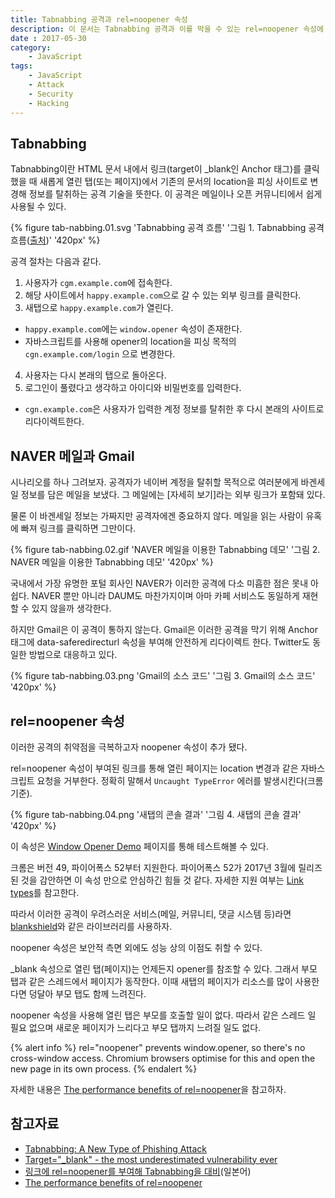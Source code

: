 ```yaml
---
title: Tabnabbing 공격과 rel=noopener 속성
description: 이 문서는 Tabnabbing 공격과 이를 막을 수 있는 rel=noopener 속성에 대해 소개합니다.
date : 2017-05-30
category:
    - JavaScript
tags:
    - JavaScript
    - Attack
    - Security
    - Hacking
---
```


## Tabnabbing

Tabnabbing이란 HTML 문서 내에서 링크(target이 _blank인 Anchor 태그)를 클릭 했을 때 새롭게 열린 탭(또는 페이지)에서 기존의 문서의 location을 피싱 사이트로 변경해 정보를 탈취하는 공격 기술을 뜻한다. 이 공격은 메일이나 오픈 커뮤니티에서 쉽게 사용될 수 있다.

{% figure tab-nabbing.01.svg 'Tabnabbing 공격 흐름' '그림 1. Tabnabbing 공격 흐름(<a href="https://blog.jxck.io/entries/2016-06-12/noopener.html">출처</a>)' '420px' %}

공격 절차는 다음과 같다.

 1. 사용자가 `cgm.example.com`에 접속한다.
 2. 해당 사이트에서 `happy.example.com`으로 갈 수 있는 외부 링크를 클릭한다.
 3. 새탭으로 `happy.example.com`가 열린다.
   * `happy.example.com`에는 `window.opener` 속성이 존재한다.
   * 자바스크립트를 사용해 opener의 location을 피싱 목적의 `cgn.example.com/login` 으로 변경한다.
 4. 사용자는 다시 본래의 탭으로 돌아온다.
 5. 로그인이 풀렸다고 생각하고 아이디와 비밀번호를 입력한다.
   * `cgn.example.com`은 사용자가 입력한 계정 정보를 탈취한 후 다시 본래의 사이트로 리다이렉트한다.

## NAVER 메일과 Gmail

시나리오를 하나 그려보자. 공격자가 네이버 계정을 탈취할 목적으로 여러분에게 바겐세일 정보를 담은 메일을 보냈다. 그 메일에는 [자세히 보기]라는 외부 링크가 포함돼 있다.

물론 이 바겐세일 정보는 가짜지만 공격자에겐 중요하지 않다. 메일을 읽는 사람이 유혹에 빠져 링크를 클릭하면 그만이다.

{% figure tab-nabbing.02.gif 'NAVER 메일을 이용한 Tabnabbing 데모' '그림 2. NAVER 메일을 이용한 Tabnabbing 데모' '420px' %}

국내에서 가장 유명한 포털 회사인 NAVER가 이러한 공격에 다소 미흡한 점은 못내 아쉽다. NAVER 뿐만 아니라 DAUM도 마찬가지이며 아마 카페 서비스도 동일하게 재현할 수 있지 않을까 생각한다.

하지만 Gmail은 이 공격이 통하지 않는다. Gmail은 이러한 공격을 막기 위해 Anchor 태그에 data-saferedirecturl 속성을 부여해 안전하게 리다이렉트 한다. Twitter도 동일한 방법으로 대응하고 있다.

{% figure tab-nabbing.03.png 'Gmail의 소스 코드' '그림 3. Gmail의 소스 코드' '420px' %}

## rel=noopener 속성

이러한 공격의 취약점을 극복하고자 noopener 속성이 추가 됐다.

rel=noopener 속성이 부여된 링크를 통해 열린 페이지는 location 변경과 같은 자바스크립트 요청을 거부한다. 정확히 말해서 `Uncaught TypeError` 에러를 발생시킨다(크롬 기준).

{% figure tab-nabbing.04.png '새탭의 콘솔 결과' '그림 4. 새탭의 콘솔 결과' '420px' %}

이 속성은 [Window Opener Demo](https://labs.jxck.io/noopener/) 페이지를 통해 테스트해볼 수 있다.

크롬은 버전 49, 파이어폭스 52부터 지원한다. 파이어폭스 52가 2017년 3월에 릴리즈 된 것을 감안하면 이 속성 만으로 안심하긴 힘들 것 같다. 자세한 지원 여부는 [Link types](https://developer.mozilla.org/en-US/docs/Web/HTML/Link_types)를 참고한다.

따라서 이러한 공격이 우려스러운 서비스(메일, 커뮤니티, 댓글 시스템 등)라면 [blankshield](https://danielstjules.github.io/blankshield/)와 같은 라이브러리를 사용하자.

noopener 속성은 보안적 측면 외에도 성능 상의 이점도 취할 수 있다.

_blank 속성으로 열린 탭(페이지)는 언제든지 opener를 참조할 수 있다. 그래서 부모 탭과 같은 스레드에서 페이지가 동작한다. 이때 새탭의 페이지가 리소스를 많이 사용한다면 덩달아 부모 탭도 함께 느려진다.

noopener 속성을 사용해 열린 탭은 부모를 호출할 일이 없다. 따라서 같은 스레드 일 필요 없으며 새로운 페이지가 느리다고 부모 탭까지 느려질 일도 없다.

{% alert info %}
rel="noopener" prevents window.opener, so there\'s no cross-window access. Chromium browsers optimise for this and open the new page in its own process.
{% endalert %}

자세한 내용은 [The performance benefits of rel=noopener](https://jakearchibald.com/2016/performance-benefits-of-rel-noopener/)을 참고하자.

## 참고자료

 * [Tabnabbing: A New Type of Phishing Attack](http://www.azarask.in/blog/post/a-new-type-of-phishing-attack/)
 * [Target="_blank" - the most underestimated vulnerability ever](https://www.jitbit.com/alexblog/256-targetblank---the-most-underestimated-vulnerability-ever/)
 * [링크에 rel=noopener를 부여해 Tabnabbing을 대비](https://blog.jxck.io/entries/2016-06-12/noopener.html)(일본어)
 * [The performance benefits of rel=noopener](https://jakearchibald.com/2016/performance-benefits-of-rel-noopener/)
